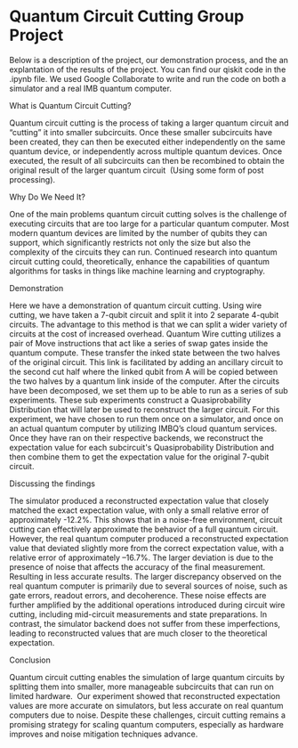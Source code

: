 
# Quantum Circuit Cutting Group Project 

Below is a description of the project, our demonstration process, and the an explantation of the results of the project. You can find our qiskit code in the .ipynb file. We used Google Collaborate to write and run the code on both a simulator and a real IMB quantum computer. 

What is Quantum Circuit Cutting? 

Quantum circuit cutting is the process of taking a larger quantum circuit and “cutting” it into smaller subcircuits.
Once these smaller subcircuits have been created, they can then be executed either independently on the same quantum device, or independently across multiple quantum devices.
Once executed, the result of all subcircuits can then be recombined to obtain the original result of the larger quantum circuit  (Using some form of post processing).

Why Do We Need It?

One of the main problems quantum circuit cutting solves is the challenge of executing circuits that are too large for a particular quantum computer. 
Most modern quantum devices are limited by the number of qubits they can support, which significantly restricts not only the size but also the complexity of the circuits they can run.
Continued research into quantum circuit cutting could, theoretically, enhance the capabilities of quantum algorithms for tasks in things like machine learning and cryptography.

Demonstration

Here we have a demonstration of quantum circuit cutting. Using wire cutting, we have taken a 7-qubit circuit and split it into 2 separate 4-qubit circuits. The advantage to this method is that we can split a wider variety of circuits at the cost of increased overhead.
Quantum Wire cutting utilizes a pair of Move instructions that act like a series of swap gates inside the quantum compute. These transfer the inked state between the two halves of the original circuit. This link is facilitated by adding an ancillary circuit to the second cut half where the linked qubit from A will be copied between the two halves by a quantum link inside of the computer.
After the circuits have been decomposed, we set them up to be able to run as a series of sub experiments. These sub experiments construct a Quasiprobability Distribution that will later be used to reconstruct the larger circuit.
For this experiment, we have chosen to run them once on a simulator, and once on an actual quantum computer by utilizing IMBQ’s cloud quantum services.
Once they have ran on their respective backends, we reconstruct the expectation value for each subcircuit's Quasiprobability Distribution and then combine them to get the expectation value for the original 7-qubit circuit.

Discussing the findings

The simulator produced a reconstructed expectation value that closely matched the exact expectation value, with only a small relative error of approximately -12.2%. This shows that in a noise-free environment, circuit cutting can effectively approximate the behavior of a full quantum circuit. 
However, the real quantum computer produced a reconstructed expectation value that deviated slightly more from the correct expectation value, with a relative error of approximately –16.7%. The larger deviation is due to the presence of noise that affects the accuracy of the final measurement.  Resulting in less accurate results. 
The larger discrepancy observed on the real quantum computer is primarily due to several sources of noise, such as gate errors, readout errors, and decoherence. These noise effects are further amplified by the additional operations introduced during circuit wire cutting, including mid-circuit measurements and state preparations. In contrast, the simulator backend does not suffer from these imperfections, leading to reconstructed values that are much closer to the theoretical expectation.

Conclusion

Quantum circuit cutting enables the simulation of large quantum circuits by splitting them into smaller, more manageable subcircuits that can run on limited hardware. 
Our experiment showed that reconstructed expectation values are more accurate on simulators, but less accurate on real quantum computers due to noise. 
Despite these challenges, circuit cutting remains a promising strategy for scaling quantum computers, especially as hardware improves and noise mitigation techniques advance. 
